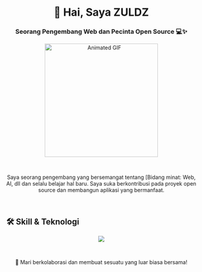 <h1 align="center">👋 Hai, Saya ZULDZ </h1>
<h3 align="center">Seorang Pengembang Web dan Pecinta Open Source 💻✨</h3>

<p align="center">
  <img src="https://media.giphy.com/media/v1.Y2lkPTc5MGI3NjExYjZ1a2c5YmQyY2t0MnFwbW14eW00OWFpdnl0c2dqZGRvcTR1Y2t2ZiZlcD12MV9pbnRlcm5hbF9naWZfYnlfSUQ&ep=v1_gifs_search&rid=giphy.gif" alt="Animated GIF" width="300" />
</p>

<br>

<p align="center">Saya seorang pengembang yang bersemangat tentang [Bidang minat: Web, AI, dll dan selalu belajar hal baru. Saya suka berkontribusi pada proyek open source dan membangun aplikasi yang bermanfaat. </p>

<br>

## 🛠️ Skill & Teknologi

<p align="center">
  <img src="https://skillicons.dev/icons?i=html,css,js,react,nodejs,python,git,github,vscode,mongodb,mysql" />
</p>

<br>






<p align="center">🌟 Mari berkolaborasi dan membuat sesuatu yang luar biasa bersama! </p>
